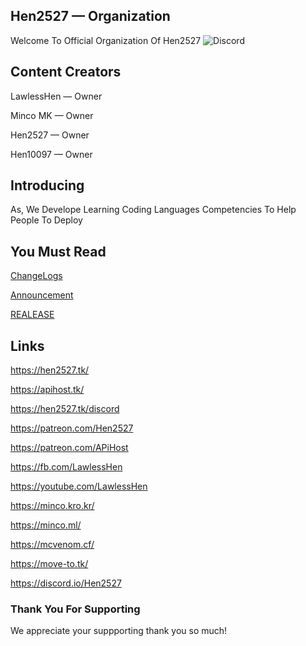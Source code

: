 ## Hen2527 — Organization
Welcome To Official Organization Of Hen2527
![Discord](https://img.shields.io/discord/800561861472026646?color=%237289da&label=Discord&logo=Discord&logoColor=%2300ff00&style=plastic)
## Content Creators

LawlessHen — Owner

Minco MK — Owner

Hen2527 — Owner

Hen10097 — Owner


## Introducing
As, We Develope Learning Coding Languages Competencies To Help People To Deploy

## You Must Read
[ChangeLogs](/CHANGELOGS.md)

[Announcement](/ANNOUNCEMENT.md)

[REALEASE](/REALEASE.md)

## Links
 https://hen2527.tk/

 https://apihost.tk/

 https://hen2527.tk/discord 

 https://patreon.com/Hen2527

 https://patreon.com/APiHost

 https://fb.com/LawlessHen

 https://youtube.com/LawlessHen

 https://minco.kro.kr/

 https://minco.ml/

 https://mcvenom.cf/

 https://move-to.tk/

 https://discord.io/Hen2527

### Thank You For Supporting
We appreciate your suppporting thank you so much! 

